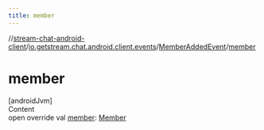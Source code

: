```yaml
---
title: member
---
```

//[stream-chat-android-client](../../../index.md)/[io.getstream.chat.android.client.events](../index.md)/[MemberAddedEvent](index.md)/[member](member.md)



# member  
[androidJvm]  
Content  
open override val [member](member.md): [Member](../../io.getstream.chat.android.client.models/Member/index.md)  



